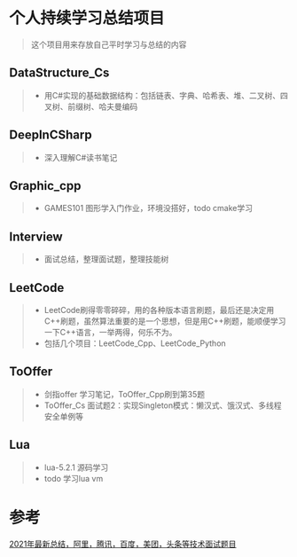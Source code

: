 # 个人持续学习总结项目
> 这个项目用来存放自己平时学习与总结的内容

## DataStructure_Cs
>- 用C#实现的基础数据结构：包括链表、字典、哈希表、堆、二叉树、四叉树、前缀树、哈夫曼编码

## DeepInCSharp
>- 深入理解C#读书笔记

## Graphic_cpp
>- GAMES101 图形学入门作业，环境没搭好，todo cmake学习

## Interview
>- 面试总结，整理面试题，整理技能树

## LeetCode
>- LeetCode刷得零零碎碎，用的各种版本语言刷题，最后还是决定用C++刷题，虽然算法重要的是一个思想，但是用C++刷题，能顺便学习一下C++语言，一举两得，何乐不为。
>- 包括几个项目：LeetCode_Cpp、LeetCode_Python

## ToOffer 
>- 剑指offer 学习笔记，ToOffer_Cpp刷到第35题
>- ToOffer_Cs 面试题2：实现Singleton模式：懒汉式、饿汉式、多线程安全单例等

## Lua
>- lua-5.2.1 源码学习
>- todo 学习lua vm

# 参考
[2021年最新总结，阿里，腾讯，百度，美团，头条等技术面试题目](https://github.com/0voice/interview_internal_reference)